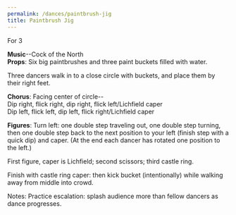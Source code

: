 ```yaml
---
permalink: /dances/paintbrush-jig
title: Paintbrush Jig
---
```

For 3

**Music**--Cock of the North<br> 
**Props**: Six big paintbrushes and three paint buckets filled with water. 

Three dancers walk in to a close circle with buckets, and place them by their right feet.

**Chorus**: Facing center of circle--<br>
Dip right, flick right, dip right, flick left/Lichfield caper <br>
Dip left, flick left, dip left, flick right/Lichfield caper<br>

**Figures**: Turn left: one double step traveling out, one double step turning, then one double step back to the next position to your left (finish step with a quick dip) and caper. 
(At the end each dancer has rotated one position to the left.)

First figure, caper is Lichfield; second scissors; third castle ring. 

Finish with castle ring caper: then kick bucket (intentionally) while walking away from middle into crowd. 

Notes:
Practice escalation: splash audience more than fellow dancers as dance progresses. 

